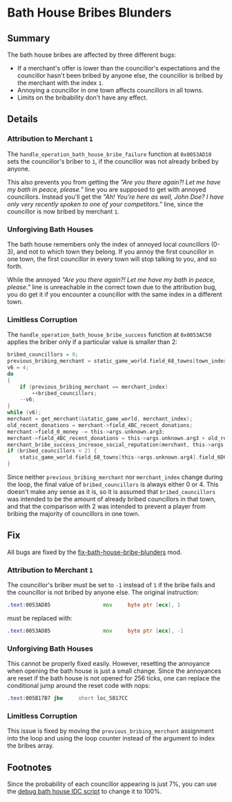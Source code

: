 # Bath House Bribes Blunders

## Summary
The bath house bribes are affected by three different bugs:
- If a merchant's offer is lower than the councillor's expectations and the councillor hasn't been bribed by anyone else, the councillor is bribed by the merchant with the index `1`.
- Annoying a councillor in one town affects councillors in all towns.
- Limits on the bribability don't have any effect.

## Details

### Attribution to Merchant `1`
The `handle_operation_bath_house_bribe_failure` function at `0x0053AD10` sets the councillor's briber to `1`, if the councillor was not already bribed by anyone.

This also prevents you from getting the *"Are you there again?! Let me have my bath in peace, please."* line you are supposed to get with annoyed councillors.
Instead you'll get the *"Ah! You're here as well, John Doe? I have only very recently spoken to one of your competitors."* line, since the councillor is now bribed by merchant `1`.

### Unforgiving Bath Houses
The bath house remembers only the index of annoyed local councillors (0-3), and not to which town they belong.
If you annoy the first councillor in one town, the first councillor in every town will stop talking to you, and so forth.

While the annoyed *"Are you there again?! Let me have my bath in peace, please."* line is unreachable in the correct town due to the attribution bug, you do get it if you encounter a councillor with the same index in a different town.

### Limitless Corruption
The `handle_operation_bath_house_bribe_success` function at `0x0053AC50` applies the briber only if a particular value is smaller than 2:
```c
bribed_councillors = 0;
previous_bribing_merchant = static_game_world.field_68_towns[town_index].field_6DC_councillor_bribes[this->args.unknown.arg1];
v6 = 4;
do
{
    if (previous_bribing_merchant == merchant_index)
        ++bribed_councillors;
    --v6;
}
while (v6);
merchant = get_merchant(&static_game_world, merchant_index);
old_recent_donations = merchant->field_4BC_recent_donations;
merchant->field_0_money -= this->args.unknown.arg3;
merchant->field_4BC_recent_donations = this->args.unknown.arg3 + old_recent_donations;
merchant_bribe_success_increase_social_reputation(merchant, this->args.unknown.arg4, this->args.unknown.arg3);
if (bribed_councillors < 2) {
    static_game_world.field_68_towns[this->args.unknown.arg4].field_6DC_councillor_bribes[this->args.unknown.arg1] = this->args.unknown.arg2;
}
```

Since neither `previous_bribing_merchant` nor `merchant_index` change during the loop, the final value of `bribed_councillors` is always either 0 or 4.
This doesn't make any sense as it is, so it is assumed that `bribed_councillors` was intended to be the amount of already bribed councillors in that town, and that the comparison with 2 was intended to prevent a player from bribing the majority of councillors in one town.

## Fix
All bugs are fixed by the [fix-bath-house-bribe-blunders](https://github.com/P3Modding/p3-lib/tree/master/mod-fix-bath-house-bribe-blunders) mod.

### Attribution to Merchant `1`
The councillor's briber must be set to `-1` instead of `1` if the bribe fails and the councillor is not bribed by anyone else.
The original instruction:
```asm
.text:0053AD85                 mov     byte ptr [ecx], 1
```
must be replaced with:
```asm
.text:0053AD85                 mov     byte ptr [ecx], -1
```

### Unforgiving Bath Houses
This cannot be properly fixed easily.
However, resetting the annoyance when opening the bath house is just a small change.
Since the annoyances are reset if the bath house is not opened for 256 ticks, one can replace the conditional jump around the reset code with nops:
```asm
.text:005B17B7 jbe     short loc_5B17CC
```

### Limitless Corruption
This issue is fixed by moving the `previous_bribing_merchant` assignment into the loop and using the loop counter instead of the argument to index the bribes array.

## Footnotes
Since the probability of each councillor appearing is just 7%, you can use the [debug bath house IDC script](https://github.com/P3Modding/p3_ida_scripts) to change it to 100%.
